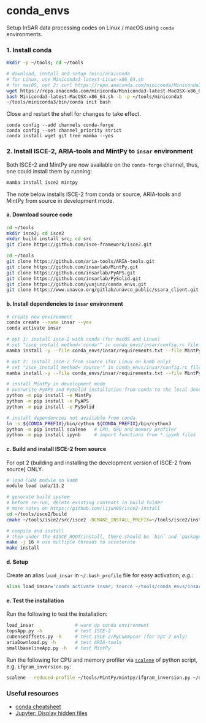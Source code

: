 # conda_envs

Setup InSAR data processing codes on Linux / macOS using `conda` environments.

### 1. Install conda

```bash
mkdir -p ~/tools; cd ~/tools

# download, install and setup (mini/ana)conda
# for Linux, use Miniconda3-latest-Linux-x86_64.sh
# for macOS, opt 2: curl https://repo.anaconda.com/miniconda/Miniconda3-latest-MacOSX-x86_64.sh -o Miniconda3-latest-MacOSX-x86_64.sh
wget https://repo.anaconda.com/miniconda/Miniconda3-latest-MacOSX-x86_64.sh
bash Miniconda3-latest-MacOSX-x86_64.sh -b -p ~/tools/miniconda3
~/tools/miniconda3/bin/conda init bash
```

Close and restart the shell for changes to take effect.

```
conda config --add channels conda-forge
conda config --set channel_priority strict
conda install wget git tree mamba --yes
```

### 2. Install ISCE-2, ARIA-tools and MintPy to `insar` environment

Both ISCE-2 and MintPy are now available on the `conda-forge` channel, thus, one could install them by running:

```bash
mamba install isce2 mintpy
```

The note below installs ISCE-2 from conda or source, ARIA-tools and MintPy from source in development mode.

#### a. Download source code

```bash
cd ~/tools
mkdir isce2; cd isce2
mkdir build install src; cd src
git clone https://github.com/isce-framework/isce2.git

cd ~/tools
git clone https://github.com/aria-tools/ARIA-tools.git
git clone https://github.com/insarlab/MintPy.git
git clone https://github.com/insarlab/PyAPS.git
git clone https://github.com/insarlab/PySolid.git
git clone https://github.com/yunjunz/conda_envs.git
git clone https://www.unavco.org/gitlab/unavco_public/ssara_client.git utils/SSARA
```

#### b. Install dependencies to `insar` environment

```bash
# create new environment
conda create --name insar --yes
conda activate insar

# opt 1: install isce-2 with conda (for macOS and Linux)
# set "isce_install_method='conda'" in conda_envs/insar/config.rc file
mamba install -y --file conda_envs/insar/requirements.txt --file MintPy/requirements.txt --file ARIA-tools/requirements.txt isce2

# opt 2: install isce-2 from source (for Linux on kamb only)
# set "isce_install_method='source'" in conda_envs/insar/config.rc file [default]
mamba install -y --file conda_envs/insar/requirements.txt --file MintPy/requirements.txt --file ARIA-tools/requirements.txt --file conda_envs/isce2/requirements.txt

# install MintPy in development mode
# overwrite PyAPS and PySolid installation from conda to the local development mode
python -m pip install -e MintPy
python -m pip install -e PyAPS
python -m pip install -e PySolid

# install dependencies not available from conda
ln -s ${CONDA_PREFIX}/bin/cython ${CONDA_PREFIX}/bin/cython3
python -m pip install scalene   # CPU, GPU and memory profiler
python -m pip install ipynb     # import functions from *.ipynb files
```

#### c. Build and install ISCE-2 from source

For opt 2 (building and installing the development version of ISCE-2 from source) ONLY.

```bash
# load CUDA module on kamb
module load cuda/11.2

# generate build system
# before re-run, delete existing contents in build folder
# more notes on https://github.com/lijun99/isce2-install
cd ~/tools/isce2/build
cmake ~/tools/isce2/src/isce2 -DCMAKE_INSTALL_PREFIX=~/tools/isce2/install -DCMAKE_CUDA_FLAGS="-arch=sm_60" -DCMAKE_PREFIX_PATH=${CONDA_PREFIX} -DCMAKE_BUILD_TYPE=Release

# compile and install
# then under the $ISCE_ROOT/install, there should be `bin` and `packages` folder
make -j 16 # use multiple threads to accelerate
make install
```

#### d. Setup

Create an alias `load_insar` in `~/.bash_profile` file for easy activation, _e.g._:

```bash
alias load_insar='conda activate insar; source ~/tools/conda_envs/insar/config.rc'
```

#### e. Test the installation

Run the following to test the installation:

```bash
load_insar               # warm up conda environment
topsApp.py -h            # test ISCE-2
cuDenseOffsets.py -h     # test ISCE-2/PyCuAmpcor (for opt 2 only)
ariaDownload.py -h       # test ARIA-tools
smallbaselineApp.py -h   # test MintPy
```

Run the following for CPU and memory profiler via [`scalene`](https://github.com/emeryberger/scalene) of python script, e.g. `ifgram_inversion.py`:

```bash
scalene --reduced-profile ~/tools/MintPy/mintpy/ifgram_inversion.py ~/data/test/FernandinaSenDT128/mintpy/inputs/ifgramStack.h5 -w no
```

### Useful resources

+ [conda cheatsheet](https://docs.conda.io/projects/conda/en/4.6.0/_downloads/52a95608c49671267e40c689e0bc00ca/conda-cheatsheet.pdf)
+ [Jupyter: Display hidden files](https://jupyterlab.readthedocs.io/en/stable/user/files.html#displaying-hidden-files)
